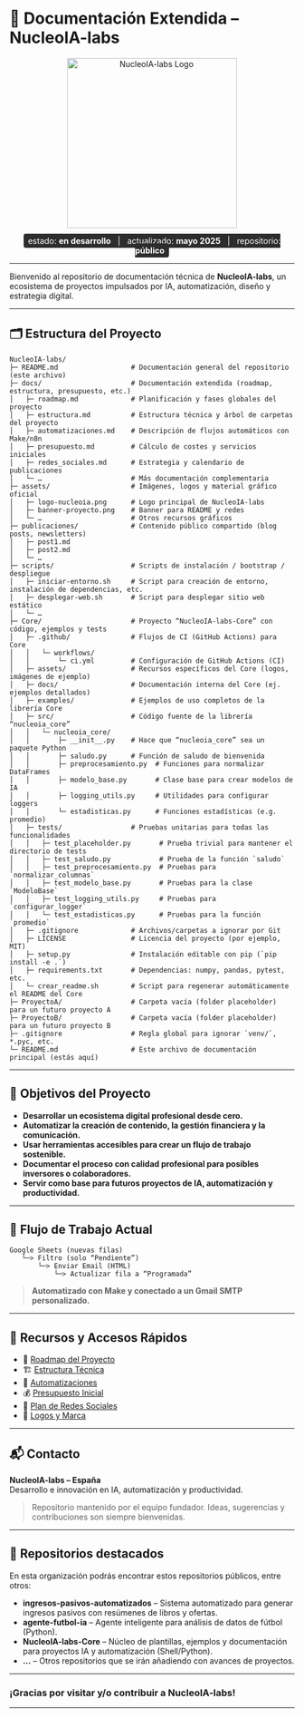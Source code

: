

# 📘 Documentación Extendida – NucleoIA-labs

<p align="center">
  <img src="assets/logo-nucleoia.png" alt="NucleoIA-labs Logo" width="300" />
</p>

<div align="center">
  <span style="background-color:#2d2d2d; color:#fff; padding:4px 8px; border-radius:4px; font-size:0.9rem;">
    estado: <strong>en desarrollo</strong> &nbsp;&nbsp;|&nbsp;&nbsp; actualizado: <strong>mayo 2025</strong> &nbsp;&nbsp;|&nbsp;&nbsp; repositorio: <strong>público</strong>
  </span>
</div>

---

Bienvenido al repositorio de documentación técnica de **NucleoIA-labs**, un ecosistema de proyectos impulsados por IA, automatización, diseño y estrategia digital.

---

## 🗂 Estructura del Proyecto

```plaintext
NucleoIA-labs/
├─ README.md                  # Documentación general del repositorio (este archivo)
├─ docs/                      # Documentación extendida (roadmap, estructura, presupuesto, etc.)
│   ├─ roadmap.md             # Planificación y fases globales del proyecto
│   ├─ estructura.md          # Estructura técnica y árbol de carpetas del proyecto
│   ├─ automatizaciones.md    # Descripción de flujos automáticos con Make/n8n
│   ├─ presupuesto.md         # Cálculo de costes y servicios iniciales
│   ├─ redes_sociales.md      # Estrategia y calendario de publicaciones
│   └─ …                      # Más documentación complementaria
├─ assets/                    # Imágenes, logos y material gráfico oficial
│   ├─ logo-nucleoia.png      # Logo principal de NucleoIA-labs
│   ├─ banner-proyecto.png    # Banner para README y redes
│   └─ …                      # Otros recursos gráficos
├─ publicaciones/             # Contenido público compartido (blog posts, newsletters)
│   ├─ post1.md
│   ├─ post2.md
│   └─ …
├─ scripts/                   # Scripts de instalación / bootstrap / despliegue
│   ├─ iniciar-entorno.sh     # Script para creación de entorno, instalación de dependencias, etc.
│   ├─ desplegar-web.sh       # Script para desplegar sitio web estático
│   └─ …
├─ Core/                      # Proyecto “NucleoIA-labs-Core” con código, ejemplos y tests
│   ├─ .github/               # Flujos de CI (GitHub Actions) para Core
│   │   └─ workflows/
│   │       └─ ci.yml         # Configuración de GitHub Actions (CI)
│   ├─ assets/                # Recursos específicos del Core (logos, imágenes de ejemplo)
│   ├─ docs/                  # Documentación interna del Core (ej. ejemplos detallados)
│   ├─ examples/              # Ejemplos de uso completos de la librería Core
│   ├─ src/                   # Código fuente de la librería “nucleoia_core”
│   │   └─ nucleoia_core/
│   │       ├─ __init__.py    # Hace que “nucleoia_core” sea un paquete Python
│   │       ├─ saludo.py      # Función de saludo de bienvenida
│   │       ├─ preprocesamiento.py  # Funciones para normalizar DataFrames
│   │       ├─ modelo_base.py       # Clase base para crear modelos de IA
│   │       ├─ logging_utils.py     # Utilidades para configurar loggers
│   │       └─ estadisticas.py      # Funciones estadísticas (e.g. promedio)
│   ├─ tests/                 # Pruebas unitarias para todas las funcionalidades
│   │   ├─ test_placeholder.py       # Prueba trivial para mantener el directorio de tests
│   │   ├─ test_saludo.py            # Prueba de la función `saludo`
│   │   ├─ test_preprocesamiento.py  # Pruebas para `normalizar_columnas`
│   │   ├─ test_modelo_base.py       # Pruebas para la clase `ModeloBase`
│   │   ├─ test_logging_utils.py     # Pruebas para `configurar_logger`
│   │   └─ test_estadisticas.py      # Pruebas para la función `promedio`
│   ├─ .gitignore             # Archivos/carpetas a ignorar por Git
│   ├─ LICENSE                # Licencia del proyecto (por ejemplo, MIT)
│   ├─ setup.py               # Instalación editable con pip (`pip install -e .`)
│   ├─ requirements.txt       # Dependencias: numpy, pandas, pytest, etc.
│   └─ crear_readme.sh        # Script para regenerar automáticamente el README del Core
├─ ProyectoA/                 # Carpeta vacía (folder placeholder) para un futuro proyecto A
├─ ProyectoB/                 # Carpeta vacía (folder placeholder) para un futuro proyecto B
├─ .gitignore                 # Regla global para ignorar `venv/`, *.pyc, etc.
└─ README.md                  # Este archivo de documentación principal (estás aquí)
```

---

## 🎯 Objetivos del Proyecto

- **Desarrollar un ecosistema digital profesional desde cero.**
- **Automatizar la creación de contenido, la gestión financiera y la comunicación.**
- **Usar herramientas accesibles para crear un flujo de trabajo sostenible.**
- **Documentar el proceso con calidad profesional para posibles inversores o colaboradores.**
- **Servir como base para futuros proyectos de IA, automatización y productividad.**

---

## 🔄 Flujo de Trabajo Actual

```plaintext
Google Sheets (nuevas filas)
   └─> Filtro (solo “Pendiente”)
       └─> Enviar Email (HTML)
           └─> Actualizar fila a “Programada”
```

> **Automatizado con Make y conectado a un Gmail SMTP personalizado.**

---

## 🔗 Recursos y Accesos Rápidos

- 🧭 [Roadmap del Proyecto](docs/roadmap.md)
- 🏗️ [Estructura Técnica](docs/estructura.md)
- 🤖 [Automatizaciones](docs/automatizaciones.md)
- 💰 [Presupuesto Inicial](docs/presupuesto.md)
- 📱 [Plan de Redes Sociales](docs/redes_sociales.md)
- 🎨 [Logos y Marca](assets/)

---

## 📬 Contacto

**NucleoIA-labs – España**  
Desarrollo e innovación en IA, automatización y productividad.

> Repositorio mantenido por el equipo fundador. Ideas, sugerencias y contribuciones son siempre bienvenidas.

---

## 📌 Repositorios destacados

En esta organización podrás encontrar estos repositorios públicos, entre otros:

- **ingresos-pasivos-automatizados** – Sistema automatizado para generar ingresos pasivos con resúmenes de libros y ofertas.
- **agente-futbol-ia** – Agente inteligente para análisis de datos de fútbol (Python).
- **NucleoIA-labs-Core** – Núcleo de plantillas, ejemplos y documentación para proyectos IA y automatización (Shell/Python).
- **…** – Otros repositorios que se irán añadiendo con avances de proyectos.

---

### ¡Gracias por visitar y/o contribuir a NucleoIA-labs!

---

<!-- Fin del README principal de NucleoIA-labs -->

